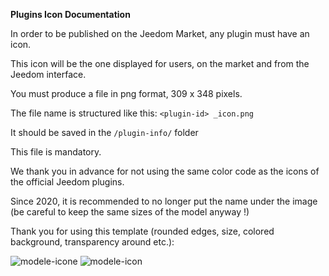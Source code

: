 **Plugins Icon Documentation**

In order to be published on the Jeedom Market, any plugin must have an icon.

This icon will be the one displayed for users, on the market and from the Jeedom interface.

You must produce a file in png format, 309 x 348 pixels.

The file name is structured like this: `<plugin-id> _icon.png`

It should be saved in the `/plugin-info/` folder

This file is mandatory.

We thank you in advance for not using the same color code as the icons of the official Jeedom plugins.

Since 2020, it is recommended to no longer put the name under the image (be careful to keep the same sizes of the model anyway !)

Thank you for using this template (rounded edges, size, colored background, transparency around etc.):

![modele-icone](images/plugin-Jeedom-px.jpg)
![modele-icon](images/template_icon.png)
